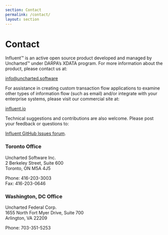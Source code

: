 ```yaml
---
section: Contact
permalink: /contact/
layout: section
---
```


Contact
=======

Influent™ is an active open source product developed and managed by Uncharted™ under DARPA’s XDATA program. For more information about the product, please contact us at:

<info@uncharted.software>

For assistance in creating custom transaction flow applications to examine other types of information flow (such as email) and/or integrate with your enterprise systems, please visit our commercial site at:

[influent.io](http://influent.io/)

Technical suggestions and contributions are also welcome. Please post your feedback or questions to:

[Influent GitHub Issues forum](https://github.com/unchartedsoftware/influent/issues).

### Toronto Office ###

Uncharted Software Inc.<br>
2 Berkeley Street, Suite 600<br>
Toronto, ON M5A 4J5

Phone: 416-203-3003<br>
Fax: 416-203-0646

### Washington, DC Office ###

Uncharted Federal Corp.<br>
1655 North Fort Myer Drive, Suite 700<br>
Arlington, VA 22209

Phone: 703-351-5253